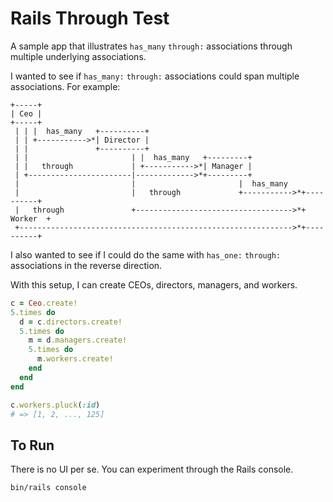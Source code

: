# Rails Through Test

A sample app that illustrates `has_many` `through:` associations through
multiple underlying associations.

I wanted to see if `has_many:` `through:` associations could span multiple
associations.  For example:

```
+-----+
| Ceo |
+-----+
 | | |  has_many   +----------+
 | | +----------->*| Director |
 | |               +----------+
 | |                       | |  has_many   +---------+
 | |   through             | +----------->*| Manager |
 | +-----------------------|------------->*+---------+
 |                         |                       |  has_many
 |                         |   through             +----------->*+----------+
 |   through               +----------------------------------->*+  Worker  +
 +------------------------------------------------------------->*+----------+

```

I also wanted to see if I could do the same with `has_one:` `through:`
associations in the reverse direction.

With this setup, I can create CEOs, directors, managers, and workers.

```ruby
c = Ceo.create!
5.times do
  d = c.directors.create!
  5.times do
    m = d.managers.create!
    5.times do
      m.workers.create!
    end
  end
end

c.workers.pluck(:id)
# => [1, 2, ..., 125]
```

## To Run

There is no UI per se.  You can  experiment through the Rails console.

```bash
bin/rails console
```

